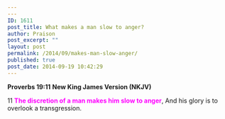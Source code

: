 ```yaml
---
---
ID: 1611
post_title: What makes a man slow to anger?
author: Praison
post_excerpt: ""
layout: post
permalink: /2014/09/makes-man-slow-anger/
published: true
post_date: 2014-09-19 10:42:29
---
```

<strong>Proverbs 19:11</strong>
<strong> New King James Version (NKJV)</strong>

11 <span style="color: #ff00ff;"><strong>The discretion of a man makes him slow to anger</strong></span>,
And his glory is to overlook a transgression.